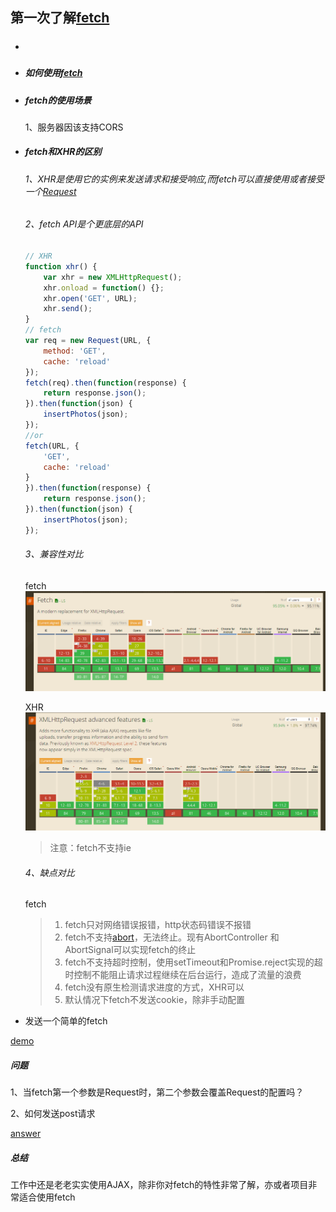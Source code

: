 ## 第一次了解[fetch](https://developer.mozilla.org/zh-CN/docs/Web/API/Fetch_API)

* ##### 

* ##### 如何使用[fetch]((https://developer.mozilla.org/zh-CN/docs/Web/API/WindowOrWorkerGlobalScope/fetch))

* ##### fetch的使用场景
   1、服务器因该支持CORS

* ##### fetch和XHR的区别

    ###### 1、XHR是使用它的实例来发送请求和接受响应,而fetch可以直接使用或者接受一个[Request](https://developer.mozilla.org/zh-CN/docs/Web/API/Request)

    ###### 2、fetch API是个更底层的API

    ``` JavaScript
    // XHR
    function xhr() {
        var xhr = new XMLHttpRequest();
        xhr.onload = function() {};
        xhr.open('GET', URL);
        xhr.send();
    }
    // fetch
    var req = new Request(URL, {
        method: 'GET',
        cache: 'reload'
    });
    fetch(req).then(function(response) {
        return response.json();
    }).then(function(json) {
        insertPhotos(json);
    });
    //or
    fetch(URL, {
        'GET',
        cache: 'reload'
    }
    }).then(function(response) {
        return response.json();
    }).then(function(json) {
        insertPhotos(json);
    });
    ```


    ###### 3、兼容性对比

    fetch
    ![image](https://github.com/smallmonsters/fetch-study/blob/master/static/1.png)

    XHR
    ![image](https://github.com/smallmonsters/fetch-study/blob/master/static/2.png)
    >注意：fetch不支持ie

    ###### 4、缺点对比
    fetch
    > 1. fetch只对网络错误报错，http状态码错误不报错
    > 2. fetch不支持[abort](https://github.com/smallmonsters/fetch-study/blob/master/extension_of_knowledge/1.md)，无法终止。现有AbortController 和 AbortSignal可以实现fetch的终止
    > 3. fetch不支持超时控制，使用setTimeout和Promise.reject实现的超时控制不能阻止请求过程继续在后台运行，造成了流量的浪费
    > 4. fetch没有原生检测请求进度的方式，XHR可以
    > 5. 默认情况下fetch不发送cookie，除非手动配置


* 发送一个简单的fetch

[demo](https://github.com/smallmonsters/fetch-study/blob/master/lesson_1/index.html)

##### 问题

1、当fetch第一个参数是Request时，第二个参数会覆盖Request的配置吗？

2、如何发送post请求

[answer](https://github.com/smallmonsters/fetch-study/blob/master/lesson_1/answer.html)

##### 总结
工作中还是老老实实使用AJAX，除非你对fetch的特性非常了解，亦或者项目非常适合使用fetch
